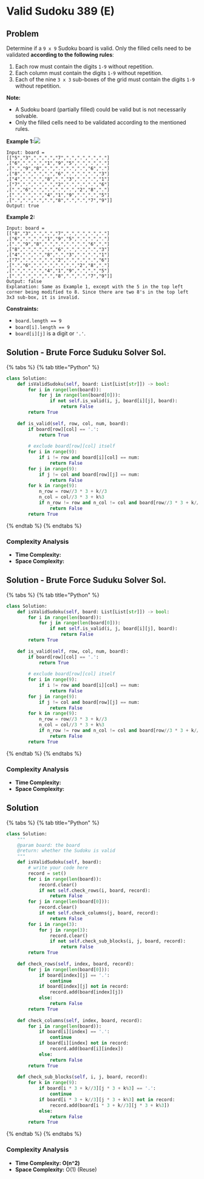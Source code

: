 # Valid Sudoku 389 (E)

## Problem

Determine if a `9 x 9` Sudoku board is valid. Only the filled cells need to be validated **according to the following rules**:

1. Each row must contain the digits `1-9` without repetition.
2. Each column must contain the digits `1-9` without repetition.
3. Each of the nine `3 x 3` sub-boxes of the grid must contain the digits `1-9` without repetition.

**Note:**

* A Sudoku board (partially filled) could be valid but is not necessarily solvable.
* Only the filled cells need to be validated according to the mentioned rules.

**Example 1:**![](https://upload.wikimedia.org/wikipedia/commons/thumb/f/ff/Sudoku-by-L2G-20050714.svg/250px-Sudoku-by-L2G-20050714.svg.png)

```
Input: board = 
[["5","3",".",".","7",".",".",".","."]
,["6",".",".","1","9","5",".",".","."]
,[".","9","8",".",".",".",".","6","."]
,["8",".",".",".","6",".",".",".","3"]
,["4",".",".","8",".","3",".",".","1"]
,["7",".",".",".","2",".",".",".","6"]
,[".","6",".",".",".",".","2","8","."]
,[".",".",".","4","1","9",".",".","5"]
,[".",".",".",".","8",".",".","7","9"]]
Output: true
```

**Example 2:**

```
Input: board = 
[["8","3",".",".","7",".",".",".","."]
,["6",".",".","1","9","5",".",".","."]
,[".","9","8",".",".",".",".","6","."]
,["8",".",".",".","6",".",".",".","3"]
,["4",".",".","8",".","3",".",".","1"]
,["7",".",".",".","2",".",".",".","6"]
,[".","6",".",".",".",".","2","8","."]
,[".",".",".","4","1","9",".",".","5"]
,[".",".",".",".","8",".",".","7","9"]]
Output: false
Explanation: Same as Example 1, except with the 5 in the top left corner being modified to 8. Since there are two 8's in the top left 3x3 sub-box, it is invalid.
```

**Constraints:**

* `board.length == 9`
* `board[i].length == 9`
* `board[i][j]` is a digit or `'.'`.



## Solution - Brute Force Suduku Solver Sol.

{% tabs %}
{% tab title="Python" %}
```python
class Solution:
    def isValidSudoku(self, board: List[List[str]]) -> bool:
        for i in range(len(board)):
            for j in range(len(board[0])):
                if not self.is_valid(i, j, board[i][j], board):
                    return False
        return True
    
    def is_valid(self, row, col, num, board):
        if board[row][col] == '.':
            return True
        
        # exclude board[row][col] itself
        for i in range(9):
            if i != row and board[i][col] == num:
                return False
        for j in range(9):
            if j != col and board[row][j] == num:
                return False
        for k in range(9):
            n_row = row//3 * 3 + k//3
            n_col = col//3 * 3 + k%3
            if n_row != row and n_col != col and board[row//3 * 3 + k//3][col//3 * 3 + k%3] == num:
                return False
        return True
```
{% endtab %}
{% endtabs %}

### Complexity Analysis

* **Time Complexity:**
* **Space Complexity:**



## Solution - Brute Force Suduku Solver Sol.

{% tabs %}
{% tab title="Python" %}
```python
class Solution:
    def isValidSudoku(self, board: List[List[str]]) -> bool:
        for i in range(len(board)):
            for j in range(len(board[0])):
                if not self.is_valid(i, j, board[i][j], board):
                    return False
        return True
    
    def is_valid(self, row, col, num, board):
        if board[row][col] == '.':
            return True
        
        # exclude board[row][col] itself
        for i in range(9):
            if i != row and board[i][col] == num:
                return False
        for j in range(9):
            if j != col and board[row][j] == num:
                return False
        for k in range(9):
            n_row = row//3 * 3 + k//3
            n_col = col//3 * 3 + k%3
            if n_row != row and n_col != col and board[row//3 * 3 + k//3][col//3 * 3 + k%3] == num:
                return False
        return True
```
{% endtab %}
{% endtabs %}

### Complexity Analysis

* **Time Complexity:**
* **Space Complexity:**

## Solution&#x20;

{% tabs %}
{% tab title="Python" %}
```python
class Solution:
    """
    @param board: the board
    @return: whether the Sudoku is valid
    """
    def isValidSudoku(self, board):
        # write your code here
        record = set()
        for i in range(len(board)):
            record.clear()
            if not self.check_rows(i, board, record):
                return False
        for j in range(len(board[0])):
            record.clear()
            if not self.check_columns(j, board, record):
                return False
        for i in range(3):
            for j in range(3):
                record.clear()
                if not self.check_sub_blocks(i, j, board, record):
                    return False
        return True
    
    def check_rows(self, index, board, record):
        for j in range(len(board[0])):
            if board[index][j] == '.':
                continue
            if board[index][j] not in record:
                record.add(board[index][j])
            else:
                return False
        return True
    
    def check_columns(self, index, board, record):
        for i in range(len(board)):
            if board[i][index] == '.':
                continue
            if board[i][index] not in record:
                record.add(board[i][index])
            else:
                return False
        return True
    
    def check_sub_blocks(self, i, j, board, record):
        for k in range(9):
            if board[i * 3 + k//3][j * 3 + k%3] == '.':
                continue
            if board[i * 3 + k//3][j * 3 + k%3] not in record:
                record.add(board[i * 3 + k//3][j * 3 + k%3])
            else:
                return False
        return True
```
{% endtab %}
{% endtabs %}

### Complexity Analysis

* **Time Complexity: O(n^2)**
* **Space Complexity:** O(1) (Reuse)

